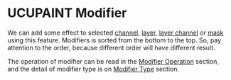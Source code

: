 # UCUPAINT Modifier

We can add some effect to selected [channel](), [layer](), [layer channel]() or [mask]() using this feature. Modifiers is sorted from the bottom to the top. So, pay attention to the order, because different order will have different result.

The operation of modifier can be read in the [Modifier Operation](04.01.modifier-operation.md) section, and the detail of modifier type is on [Modifier Type](04.02.modifier-type.md) section.